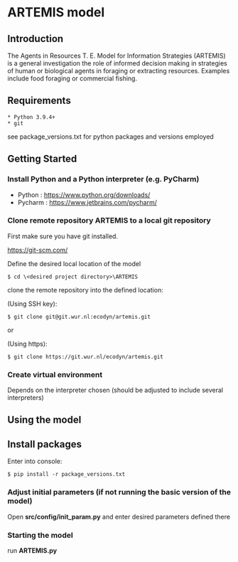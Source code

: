# ARTEMIS model

## Introduction
The Agents in Resources T. E. Model for Information Strategies (ARTEMIS) is a general investigation the role of informed decision making in strategies of human or biological agents in foraging or extracting resources. 
Examples include food foraging or commercial fishing.

## Requirements
	* Python 3.9.4+
	* git

see package_versions.txt for python packages and versions employed


## Getting Started

### Install Python and a Python interpreter (e.g. PyCharm)
* Python : https://www.python.org/downloads/
* Pycharm : https://www.jetbrains.com/pycharm/


### Clone remote repository ARTEMIS to a local git repository
First make sure you have git installed.

https://git-scm.com/

Define the desired local location of the model

    $ cd \<desired project directory>\ARTEMIS

clone the remote repository into the defined location:

(Using SSH key):

    $ git clone git@git.wur.nl:ecodyn/artemis.git 

or
 
(Using https):

    $ git clone https://git.wur.nl/ecodyn/artemis.git

### Create virtual environment
Depends on the interpreter chosen (should be adjusted to include several interpreters)


## Using the model

## Install packages

Enter into console:

    $ pip install -r package_versions.txt 


### Adjust initial parameters (if not running the basic version of the model)
Open **src/config/init_param.py** and enter desired parameters defined there

### Starting the model
run **ARTEMIS.py**